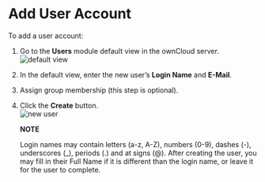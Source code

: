 # Add User Account  

To add a user account:  

1. Go to the **Users** module default view in the ownCloud server.      
   ![default view](https://doc.owncloud.com/server/10.6/admin_manual/_images/configuration/user/users-page.png " default view")  

2. In the default view, enter the new user’s **Login Name** and **E-Mail**.  

3. Assign group membership (this step is optional).  

4. Click the **Create** button.   
   ![new user](https://doc.owncloud.com/server/10.6/admin_manual/_images/configuration/user/users-page-new-user.png "new user")  

    **NOTE**  

    Login names may contain letters (a-z, A-Z), numbers (0-9), dashes (-), underscores (_), periods (.) and at 
    signs (@). After creating the user, you may fill in their Full Name if it is different than the login name, 
    or leave it for the user to complete.  
